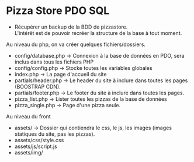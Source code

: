 # Pizza Store PDO SQL

- Récupérer un backup de la BDD de pizzastore.  
L'intérêt est de pouvoir recréer la structure de la base à tout moment.

Au niveau du php, on va créer quelques fichiers/dossiers.
- config/database.php -> Connexion à la base de données en PDO, sera inclus dans tous les fichiers PHP
- config/config.php -> Stocke toutes les variables globales
- index.php -> La page d'accueil du site
- partials/header.php -> Le header du site à inclure dans toutes les pages (BOOSTRAP CDN).
- partials/footer.php -> Le footer du site à inclure dans toutes les pages.
- pizza_list.php -> Lister toutes les pizzas de la base de données
- pizza_single.php -> Page d'une pizza seule.

Au niveau du front
- assets/ -> Dossier qui contiendra le css, le js, les images (images statiques du site, pas les pizzas).
- assets/css/style.css
- assets/js/script.js
- assets/img/
